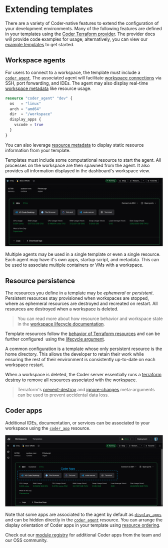 # Extending templates

There are a variety of Coder-native features to extend the configuration of your development environments. Many of the following features are defined in your templates using the [Coder Terraform provider](https://registry.terraform.io/providers/coder/coder/latest/docs). The provider docs will provide code examples for usage; alternatively, you can view our [example templates](https://github.com/coder/coder/tree/main/examples/templates) to get started.

## Workspace agents

For users to connect to a workspace, the template must include a [`coder_agent`](https://registry.terraform.io/providers/coder/coder/latest/docs/resources/agent). The associated agent will facilitate [workspace connections](../../../user-guides/workspace-access/README.md) via SSH, port forwarding, and IDEs. The agent may also display real-time [workspace metadata](./agent-metadata.md) like resource usage.

```tf
resource "coder_agent" "dev" {
  os   = "linux"
  arch = "amd64"
  dir  = "/workspace"
  display_apps {
    vscode = true
  }
}
```

You can also leverage [resource metadata](./resource-metadata.md) to display static resource information from your template.

Templates must include some computational resource to start the agent. All processes on the workspace are then spawned from the agent. It also provides all information displayed in the dashboard's workspace view.

![A healthy workspace agent](../../../images/templates/healthy-workspace-agent.png)

Multiple agents may be used in a single template or even a single resource. Each agent may have it's own apps, startup script, and metadata. This can be used to associate multiple containers or VMs with a workspace.

## Resource persistence

The resources you define in a template may be _ephemeral_ or _persistent_. Persistent resources stay provisioned when workspaces are stopped, where as ephemeral resources are destroyed and recreated on restart. All resources are destroyed when a workspace is deleted.

> You can read more about how resource behavior and workspace state in the [workspace lifecycle documentation](../../workspaces/lifecycle.md).

Template resources follow the [behavior of Terraform resources](https://developer.hashicorp.com/terraform/language/resources/behavior#how-terraform-applies-a-configuration) and can be further configured  using the [lifecycle argument](https://developer.hashicorp.com/terraform/language/meta-arguments/lifecycle).

A common configuration is a template whose only persistent resource is the home directory. This allows the developer to retain their work while ensuring the rest of their environment is consistently up-to-date on each workspace restart.

When a workspace is deleted, the Coder server essentially runs a
[terraform destroy](https://www.terraform.io/cli/commands/destroy) to remove all
resources associated with the workspace.

> Terraform's
> [prevent-destroy](https://www.terraform.io/language/meta-arguments/lifecycle#prevent_destroy)
> and
> [ignore-changes](https://www.terraform.io/language/meta-arguments/lifecycle#ignore_changes)
> meta-arguments can be used to prevent accidental data loss.

## Coder apps

Additional IDEs, documentation, or services can be associated to your workspace using the [`coder_app`](https://registry.terraform.io/providers/coder/coder/latest/docs/resources/app) resource.

![Coder Apps in the dashboard](../../../images/admin/templates/coder-apps-ui.png)

Note that some apps are associated to the agent by default as [`display_apps`](https://registry.terraform.io/providers/coder/coder/latest/docs/resources/agent#nested-schema-for-display_apps) and can be hidden directly in the [`coder_agent`](https://registry.terraform.io/providers/coder/coder/latest/docs/resources/agent) resource. You can arrange the display orientation of Coder apps in your template using [resource ordering](./resource-ordering.md).

Check out our [module registry](https://registry.coder.com/modules) for additional Coder apps from the team and our OSS community.

<children></children>
